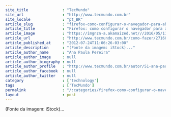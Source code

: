 ```yaml
---
site_title               : "TecMundo"
site_url                 : "http://www.tecmundo.com.br"
site_locale              : "pt_BR"
article_slug             : "firefox-como-configurar-o-navegador-para-abrir-plugins-apenas-quando-clicados"
article_title            : "Firefox: como configurar o navegador para abrir plugins apenas quando clicados"
article_image            : "https://imgnzn-a.akamaized.net///2016/05/11/11151246046244-t1200x480.jpg"
article_url              : "http://www.tecmundo.com.br/como-fazer/27160-firefox-como-configurar-o-navegador-para-abrir-plugins-apenas-quando-clicados.htm"
article_published_at     : "2012-07-24T11:06:26-03:00"
article_description      : "(Fonte da imagem: iStock)..."
article_author_name      : "Ana Paula Pereira"
article_author_image     : null
article_author_biography : null
article_author_profile   : "http://www.tecmundo.com.br/autor/51-ana-paula-pereira/"
article_author_facebook  : null
article_author_twitter   : null
category                 : ['technology']
tags                     : ['TecMundo']
permalink                : "/:categories/firefox-como-configurar-o-navegador-para-abrir-plugins-apenas-quando-clicados/"
layout                   : post
---
```


(Fonte da imagem: iStock)...
